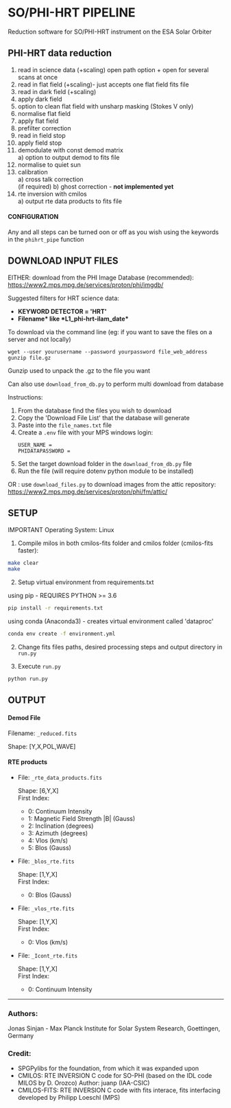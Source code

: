 # **SO/PHI-HRT PIPELINE**

Reduction software for SO/PHI-HRT instrument on the ESA Solar Orbiter
## **PHI-HRT data reduction**
1. read in science data (+scaling) open path option + open for several scans at once
2. read in flat field (+scaling)- just accepts one flat field fits file
3. read in dark field (+scaling)
4. apply dark field
5. option to clean flat field with unsharp masking (Stokes V only)
6. normalise flat field
7. apply flat field
8. prefilter correction
9. read in field stop
10. apply field stop
11. demodulate with const demod matrix <br>
        a) option to output demod to fits file <br>
12. normalise to quiet sun
13. calibration <br>
        a) cross talk correction <br>
        (if required) b) ghost correction - **not implemented yet** <br>
14. rte inversion with cmilos <br>
        a) output rte data products to fits file <br>


#### **CONFIGURATION**

Any and all steps can be turned oon or off as you wish using the keywords in the `phihrt_pipe` function


## **DOWNLOAD INPUT FILES**


EITHER: download from the PHI Image Database (recommended): https://www2.mps.mpg.de/services/proton/phi/imgdb/

Suggested filters for HRT science data: 
- **KEYWORD DETECTOR = 'HRT'** <br >
- **Filename\* like \*L1_phi-hrt-ilam_date\***
        
To download via the command line (eg: if you want to save the files on a server and not locally)
```
wget --user yourusername --password yourpassword file_web_address
gunzip file.gz
```
Gunzip used to unpack the .gz to the file you want  <br>

Can also use `download_from_db.py` to perform multi download from database

Instructions:
  1. From the database find the files you wish to download
  2. Copy the 'Download File List' that the database will generate
  3. Paste into the `file_names.txt` file
  4. Create a `.env` file with your MPS windows login: <br> 
      ```text=
      USER_NAME =
      PHIDATAPASSWORD =
      ```  
  5. Set the target download folder in the `download_from_db.py` file
  6. Run the file (will require dotenv python module to be installed) 

OR : use `download_files.py` to download images from the attic repository: https://www2.mps.mpg.de/services/proton/phi/fm/attic/

## **SETUP**

IMPORTANT
Operating System: Linux

1. Compile milos in both cmilos-fits folder and cmilos folder (cmilos-fits faster):

```bash
make clear
make
```
        
2. Setup virtual environment from requirements.txt

using pip - REQUIRES PYTHON >= 3.6
```bash
pip install -r requirements.txt
```
using conda (Anaconda3) - creates virtual environment called 'dataproc'
```bash
conda env create -f environment.yml
```
2. Change fits files paths, desired processing steps and output directory in ```run.py```
 
3. Execute ```run.py```

```bash
python run.py
```
## **OUTPUT**

#### **Demod File**
Filename: `_reduced.fits `

Shape: [Y,X,POL,WAVE]

#### **RTE products**
- File: `_rte_data_products.fits`

  Shape: [6,Y,X] <br>
  First Index:
  - 0: Continuum Intensity
  - 1: Magnetic Field Strength |B| (Gauss)
  - 2: Inclination (degrees)
  - 3: Azimuth (degrees)
  - 4: Vlos (km/s)
  - 5: Blos (Gauss) </p>


- File: `_blos_rte.fits`

  Shape: [1,Y,X] <br>
  First Index: <br>
  - 0: Blos (Gauss) </p>

- File: `_vlos_rte.fits`

  Shape: [1,Y,X] <br>
  First Index: <br>
  - 0: Vlos (km/s) </p>

- File: `_Icont_rte.fits`

  Shape: [1,Y,X] <br>
  First Index:
  - 0: Continuum Intensity


***


### **Authors**: <br>

Jonas Sinjan - Max Planck Institute for Solar System Research, Goettingen, Germany

### **Credit**: <br>

- SPGPylibs for the foundation, from which it was expanded upon
- CMILOS: RTE INVERSION C code for SO-PHI (based on the IDL code MILOS by D. Orozco) Author: juanp (IAA-CSIC)
- CMILOS-FITS: RTE INVERSION C code with fits interace, fits interfacing developed by Philipp Loeschl (MPS)